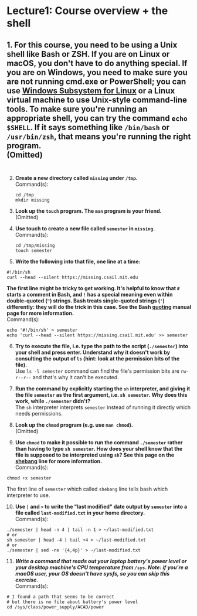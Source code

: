 # Lecture1: Course overview + the shell

**1. For this course, you need to be using a Unix shell like Bash or ZSH. If you
are on Linux or macOS, you don't have to do anything special. If you are on
Windows, you need to make sure you are not running cmd.exe or PowerShell;
you can use [Windows Subsystem for
Linux](https://docs.microsoft.com/en-us/windows/wsl/) or a Linux virtual
machine to use Unix-style command-line tools. To make sure you're running
an appropriate shell, you can try the command `echo $SHELL`. If it says
something like `/bin/bash` or `/usr/bin/zsh`, that means you're running the
right program.**
<br/>
  (Omitted)
<br/>
<br/>     
---
2. **Create a new directory called `missing` under `/tmp`.**\
  Command(s):
    ```
    cd /tmp
    mkdir missing
    ```
  
  
3. **Look up the `touch` program. The `man` program is your friend.**\
(Omitted)
    
  
4. **Use touch to create a new file called `semester` in `missing`.**\
Command(s):
    ```
    cd /tmp/missing
    touch semester
    ```
  
  
5. **Write the following into that file, one line at a time:**
```
#!/bin/sh
curl --head --silent https://missing.csail.mit.edu
```
**The first line might be tricky to get working. It's helpful to know that
`#` starts a comment in Bash, and `!` has a special meaning even within
double-quoted (`"`) strings. Bash treats single-quoted strings (`'`)
differently: they will do the trick in this case. See the Bash
[quoting](https://www.gnu.org/software/bash/manual/html_node/Quoting.html)
manual page for more information.**\
Command(s):
```
echo '#!/bin/sh' > semester
echo 'curl --head --silent https://missing.csail.mit.edu' >> semester
```
    
  
6. **Try to execute the file, i.e. type the path to the script (`./semester`)
into your shell and press enter. Understand why it doesn't work by
consulting the output of `ls` (hint: look at the permission bits of the
file).**\
Use `ls -l semester` command can find the file's permission bits are `rw-r--r--`
and that's why it can't be executed.
  
  
7. **Run the command by explicitly starting the `sh` interpreter, and giving it
the file `semester` as the first argument, i.e. `sh semester`. Why does
this work, while `./semester` didn't?**\
The `sh` interpreter interprets `semester` instead of running it directly which needs permissions.
  
  
8. **Look up the `chmod` program (e.g. use `man chmod`).**\
(Omitted)
  
  
9. **Use `chmod` to make it possible to run the command `./semester` rather than
having to type `sh semester`. How does your shell know that the file is
supposed to be interpreted using `sh`? See this page on the
[shebang](https://en.wikipedia.org/wiki/Shebang_(Unix)) line for more
information.**\
Command(s):
```
chmod +x semester
```
The first line of `semester` which called `shebang` line tells bash which interpreter to use.
  
  
10. **Use `|` and `>` to write the "last modified" date output by
`semester` into a file called `last-modified.txt` in your home
directory.**\
Command(s):
```
./semester | head -n 4 | tail -n 1 > ~/last-modified.txt
# or
sh semester | head -4 | tail +4 > ~/last-modified.txt
# or
./semester | sed -ne '{4,4p}' > ~/last-modified.txt
```
  
  
11. ***Write a command that reads out your laptop battery's power level or your
desktop machine's CPU temperature from `/sys`. Note: if you're a macOS
user, your OS doesn't have sysfs, so you can skip this exercise.***\
Command(s):
```
# I found a path that seems to be correct
# but there is no file about battery's power level
cd /sys/class/power_supply/ACAD/power
```

